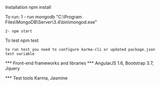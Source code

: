 Installation
	npm install


To run:
	1 - run mongodb 
		"C:\Program Files\MongoDB\Server\3.4\bin\mongod.exe"

	2- npm start
	
To test
	npm test
	
	to run test you need to configure karma-cli or updated package.json test variable
	
	
*** Front-end frameworks and libraries ***
	AngularJS 1.6, Bootstrap 3.7, Jquery
	
*** Test tools
	Karma, Jasmine